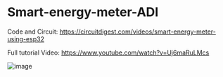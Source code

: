 # Smart-energy-meter-ADI

Code and Circuit: https://circuitdigest.com/videos/smart-energy-meter-using-esp32

Full tutorial Video: https://www.youtube.com/watch?v=Uj6maRuLMcs

![image](https://github.com/Circuit-Digest/Smart-energy-meter-ADI/assets/65025308/5c941b52-6444-4883-ad74-d3a91a14e40b)

